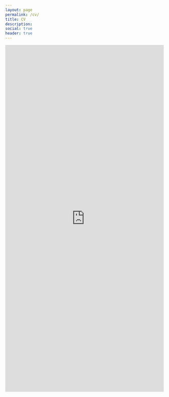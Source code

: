 ```yaml
---
layout: page
permalink: /cv/
title: CV
description: 
social: true
header: true
---
```


<center><iframe src="https://app.box.com/embed/preview/6tufrsb1cgh03bvfqkeqcs2ejp677iad?direction=ASC&theme=dark" width="100%" height="1100" frameborder="0" allowfullscreen webkitallowfullscreen msallowfullscreen> </iframe></center>
